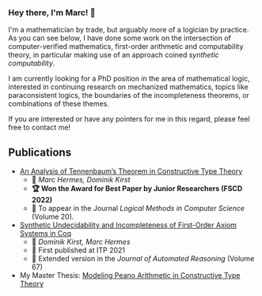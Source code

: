 ### Hey there, I'm Marc! 👋

I'm a mathematician by trade, but arguably more of a logician by practice. As you can see below, I have done some work on the intersection of computer-verified mathematics, first-order arithmetic and computability theory, in particular making use of an approach coined _synthetic computability_.

I am currently looking for a PhD position in the area of mathematical logic, interested in continuing research on mechanized mathematics, topics like paraconsistent logics, the boundaries of the incompleteness theorems, or combinations of these themes. 

If you are interested or have any pointers for me in this regard, please feel free to contact me!


## Publications

- [An Analysis of Tennenbaum’s Theorem in Constructive Type Theory](https://drops.dagstuhl.de/opus/volltexte/2022/16290/pdf/LIPIcs-FSCD-2022-9.pdf) 
	- 👥 _Marc Hermes, Dominik Kirst_
	- **🏆 Won the Award for Best Paper by Junior Researchers (FSCD 2022)**
	- 📘 To appear in the Journal _Logical Methods in Computer Science_ (Volume 20).
- [Synthetic Undecidability and Incompleteness of First-Order Axiom Systems in Coq ](https://link.springer.com/article/10.1007/s10817-022-09647-x)
	- 👥 _Dominik Kirst, Marc Hermes_
	- 🔖 First published at ITP 2021
	- 📘 Extended version in the _Journal of Automated Reasoning_ (Volume 67) 
- My Master Thesis: [Modeling Peano Arithmetic in Constructive Type Theory](https://raw.githubusercontent.com/HermesMarc/Documents/main/thesis.pdf)
